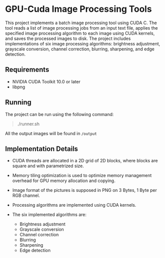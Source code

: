 # GPU-Cuda Image Processing Tools

This project implements a batch image processing tool using CUDA C. The tool reads a list of image processing jobs from an input text file, applies the specified image processing algorithm to each image using CUDA kernels, and saves the processed images to disk. The project includes implementations of six image processing algorithms: brightness adjustment, grayscale conversion, channel correction, blurring, sharpening, and edge detection.

## Requirements

- NVIDIA CUDA Toolkit 10.0 or later
- libpng

## Running

The project can be run using the following command:

> ./runner.sh

All the output images will be found in `/output`

## Implementation Details

- CUDA threads are allocated in a 2D grid of 2D blocks, where blocks are square and with parametrized size.
- Memory tiling optimization is used to optimize memory management overhead for GPU memory allocation and copying.
- Image format of the pictures is supposed in PNG on 3 Bytes, 1 Byte per RGB channel.
- Processing algorithms are implemented using CUDA kernels.
- The six implemented algorithms are:

  - Brightness adjustment
  - Grayscale conversion
  - Channel correction
  - Blurring
  - Sharpening
  - Edge detection
